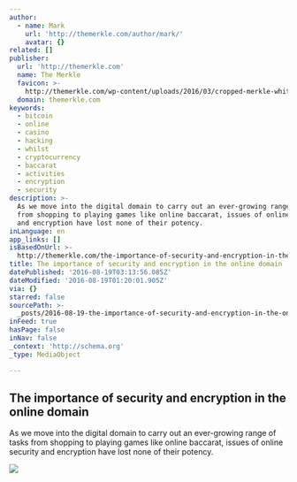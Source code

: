 ```yaml
---
author:
  - name: Mark
    url: 'http://themerkle.com/author/mark/'
    avatar: {}
related: []
publisher:
  url: 'http://themerkle.com'
  name: The Merkle
  favicon: >-
    http://themerkle.com/wp-content/uploads/2016/03/cropped-merkle-white-1-192x192.png
  domain: themerkle.com
keywords:
  - bitcoin
  - online
  - casino
  - hacking
  - whilst
  - cryptocurrency
  - baccarat
  - activities
  - encryption
  - security
description: >-
  As we move into the digital domain to carry out an ever-growing range of tasks
  from shopping to playing games like online baccarat, issues of online security
  and encryption have lost none of their potency.
inLanguage: en
app_links: []
isBasedOnUrl: >-
  http://themerkle.com/the-importance-of-security-and-encryption-in-the-online-domain/
title: The importance of security and encryption in the online domain
datePublished: '2016-08-19T03:13:56.085Z'
dateModified: '2016-08-19T01:20:01.905Z'
via: {}
starred: false
sourcePath: >-
  _posts/2016-08-19-the-importance-of-security-and-encryption-in-the-online-doma.md
inFeed: true
hasPage: false
inNav: false
_context: 'http://schema.org'
_type: MediaObject

---
```

<article style=""><h1>The importance of security and encryption in the online domain</h1><p>As we move into the digital domain to carry out an ever-growing range of tasks from shopping to playing games like online baccarat, issues of online security and encryption have lost none of their potency.</p><img src="http://themerkle.com/wp-content/uploads/2016/08/wall-of-keys.jpg" /></article>